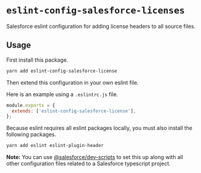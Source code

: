 # `eslint-config-salesforce-licenses`

Salesforce eslint configuration for adding license headers to all source files.

## Usage

First install this package.

```bash
yarn add eslint-config-salesforce-license
```

Then extend this configuration in your own eslint file.

Here is an example using a `.eslintrc.js` file.

```javascript
module.exports = {
  extends: ['eslint-config-salesforce-license'],
};
```

Because eslint requires all eslint packages locally, you must also install the following packages.

```bash
yarn add eslint eslint-plugin-header
```

**Note:** You can use [@salesforce/dev-scripts]() to set this up along with all other configuration files related to a Salesforce typescript project.
